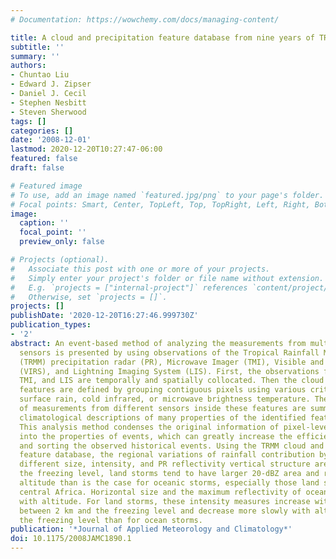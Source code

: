 ```yaml
---
# Documentation: https://wowchemy.com/docs/managing-content/

title: A cloud and precipitation feature database from nine years of TRMM observations
subtitle: ''
summary: ''
authors:
- Chuntao Liu
- Edward J. Zipser
- Daniel J. Cecil
- Stephen Nesbitt
- Steven Sherwood
tags: []
categories: []
date: '2008-12-01'
lastmod: 2020-12-20T10:27:47-06:00
featured: false
draft: false

# Featured image
# To use, add an image named `featured.jpg/png` to your page's folder.
# Focal points: Smart, Center, TopLeft, Top, TopRight, Left, Right, BottomLeft, Bottom, BottomRight.
image:
  caption: ''
  focal_point: ''
  preview_only: false

# Projects (optional).
#   Associate this post with one or more of your projects.
#   Simply enter your project's folder or file name without extension.
#   E.g. `projects = ["internal-project"]` references `content/project/deep-learning/index.md`.
#   Otherwise, set `projects = []`.
projects: []
publishDate: '2020-12-20T16:27:46.999730Z'
publication_types:
- '2'
abstract: An event-based method of analyzing the measurements from multiple satellite
  sensors is presented by using observations of the Tropical Rainfall Measuring Mission
  (TRMM) precipitation radar (PR), Microwave Imager (TMI), Visible and Infrared Scanner
  (VIRS), and Lightning Imaging System (LIS). First, the observations from PR, VIRS,
  TMI, and LIS are temporally and spatially collocated. Then the cloud and precipitation
  features are defined by grouping contiguous pixels using various criteria, including
  surface rain, cold infrared, or microwave brightness temperature. The characteristics
  of measurements from different sensors inside these features are summarized. Then,
  climatological descriptions of many properties of the identified features are generated.
  This analysis method condenses the original information of pixel-level measurements
  into the properties of events, which can greatly increase the efficiency of searching
  and sorting the observed historical events. Using the TRMM cloud and precipitation
  feature database, the regional variations of rainfall contribution by features with
  different size, intensity, and PR reflectivity vertical structure are shown. Above
  the freezing level, land storms tend to have larger 20-dBZ area and reach higher
  altitude than is the case for oceanic storms, especially those land storms over
  central Africa. Horizontal size and the maximum reflectivity of oceanic storms decrease
  with altitude. For land storms, these intensity measures increase with altitude
  between 2 km and the freezing level and decrease more slowly with altitude above
  the freezing level than for ocean storms.
publication: '*Journal of Applied Meteorology and Climatology*'
doi: 10.1175/2008JAMC1890.1
---
```

